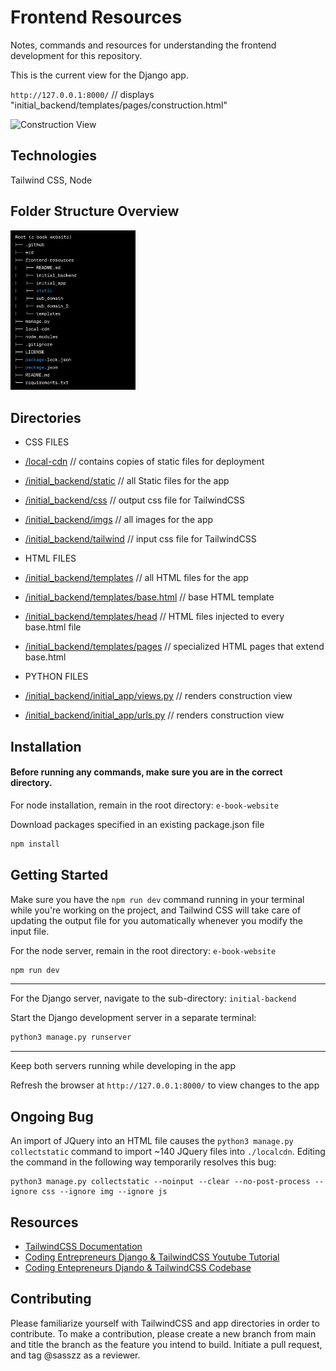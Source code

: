 # Frontend Resources

Notes, commands and resources for understanding the frontend development for this repository.

This is the current view for the Django app.

`http://127.0.0.1:8000/` // displays "initial_backend/templates/pages/construction.html"

<img src="./construction_view.png" alt="Construction View" width="500">

## Technologies

Tailwind CSS, Node

## Folder Structure Overview

<img src="./file_tree.png" alt="File Tree" width="200">

## Directories

- CSS FILES
- [/local-cdn](/local-cdn) // contains copies of static files for deployment
- [/initial_backend/static](/initial_backend/static) // all Static files for the app
- [/initial_backend/css](/initial_backend/css) // output css file for TailwindCSS
- [/initial_backend/imgs](/initial_backend/imgs) // all images for the app
- [/initial_backend/tailwind](/initial_backend/tailwind) // input css file for TailwindCSS

- HTML FILES
- [/initial_backend/templates](/initial_backend/templates) // all HTML files for the app
- [/initial_backend/templates/base.html](/initial_backend/templates/base.html) // base HTML template
- [/initial_backend/templates/head](/initial_backend/templates/head) // HTML files injected to every base.html file
- [/initial_backend/templates/pages](/initial_backend/templates/head) // specialized HTML pages that extend base.html

- PYTHON FILES
- [/initial_backend/initial_app/views.py](/initial_backend/initial_app/views.py) // renders construction view
- [/initial_backend/initial_app/urls.py](/initial_backend/initial_app/urls.py) // renders construction view

## Installation

#### <b>Before running any commands</b>, make sure you are in the correct directory.

For node installation, remain in the root directory: `e-book-website`

Download packages specified in an existing package.json file

```bash
npm install
```

## Getting Started

Make sure you have the `npm run dev` command running in your terminal while you're working on the project, and Tailwind CSS will take care of updating the output file for you automatically whenever you modify the input file.

For the node server, remain in the root directory: `e-book-website`

```bash
npm run dev
```

<hr>

For the Django server, navigate to the sub-directory: `initial-backend`

Start the Django development server in a separate terminal:

```bash
python3 manage.py runserver
```

<hr>

Keep both servers running while developing in the app

Refresh the browser at `http://127.0.0.1:8000/` to view changes to the app

## Ongoing Bug

An import of JQuery into an HTML file causes the `python3 manage.py collectstatic` command to import ~140 JQuery files into `./localcdn`. Editing the command in the following way temporarily resolves this bug:

```
python3 manage.py collectstatic --noinput --clear --no-post-process --ignore css --ignore img --ignore js
```

## Resources

- [TailwindCSS Documentation](https://tailwindcss.com/)
- [Coding Entrepreneurs Django & TailwindCSS Youtube Tutorial](https://www.youtube.com/watch?v=lsQVukhwpqQ)
- [Coding Entepreneurs Djando & TailwindCSS Codebase](https://www.codingforentrepreneurs.com/courses/django-x-tailwindcss/)

## Contributing

Please familiarize yourself with TailwindCSS and app directories in order to contribute. To make a contribution, please create a new branch from main and title the branch as the feature you intend to build. Initiate a pull request, and tag @sasszz as a reviewer.
